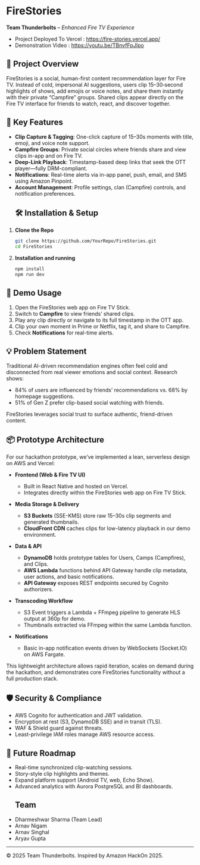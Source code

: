 # FireStories

**Team Thunderbolts** – _Enhanced Fire TV Experience_
- Project Deployed To Vercel : https://fire-stories.vercel.app/
- Demonstration Video : https://youtu.be/TBnvfFpJIpo

## 🚀 Project Overview
FireStories is a social, human-first content recommendation layer for Fire TV. Instead of cold, impersonal AI suggestions, users clip 15–30‑second highlights of shows, add emojis or voice notes, and share them instantly with their private “Campfire” groups. Shared clips appear directly on the Fire TV interface for friends to watch, react, and discover together.

## 🌟 Key Features
- **Clip Capture & Tagging**: One-click capture of 15–30s moments with title, emoji, and voice note support.
- **Campfire Groups**: Private social circles where friends share and view clips in-app and on Fire TV.
- **Deep-Link Playback**: Timestamp-based deep links that seek the OTT player—fully DRM-compliant.
- **Notifications**: Real-time alerts via in-app panel, push, email, and SMS using Amazon Pinpoint.
- **Account Management**: Profile settings, clan (Campfire) controls, and notification preferences.
  ## 🛠️ Installation & Setup
1. **Clone the Repo**
   ```bash
   git clone https://github.com/YourRepo/FireStories.git
   cd FireStories
   ```
2. **Installation and running**
   ```bash
   npm install
   npm run dev
   ```

## 🎥 Demo Usage
1. Open the FireStories web app on Fire TV Stick.
2. Switch to **Campfire** to view friends’ shared clips.
3. Play any clip directly or navigate to its full timestamp in the OTT app.
4. Clip your own moment in Prime or Netflix, tag it, and share to Campfire.
5. Check **Notifications** for real-time alerts.

## 💡 Problem Statement
Traditional AI-driven recommendation engines often feel cold and disconnected from real viewer emotions and social context. Research shows:
- 84% of users are influenced by friends’ recommendations vs. 68% by homepage suggestions.
- 51% of Gen Z prefer clip-based social watching with friends.

FireStories leverages social trust to surface authentic, friend-driven content.

## 📦 Prototype Architecture

For our hackathon prototype, we’ve implemented a lean, serverless design on AWS and Vercel:

- **Frontend (Web & Fire TV UI)**
  - Built in React Native and hosted on Vercel.
  - Integrates directly within the FireStories web app on Fire TV Stick.

- **Media Storage & Delivery**
  - **S3 Buckets** (SSE-KMS) store raw 15–30s clip segments and generated thumbnails.
  - **CloudFront CDN** caches clips for low-latency playback in our demo environment.

- **Data & API**
  - **DynamoDB** holds prototype tables for Users, Camps (Campfires), and Clips.
  - **AWS Lambda** functions behind API Gateway handle clip metadata, user actions, and basic notifications.
  - **API Gateway** exposes REST endpoints secured by Cognito authorizers.

- **Transcoding Workflow**
  - S3 Event triggers a Lambda + FFmpeg pipeline to generate HLS output at 360p for demo.
  - Thumbnails extracted via FFmpeg within the same Lambda function.

- **Notifications**
  - Basic in-app notification events driven by WebSockets (Socket.IO) on AWS Fargate.

This lightweight architecture allows rapid iteration, scales on demand during the hackathon, and demonstrates core FireStories functionality without a full production stack.



## 🛡️ Security & Compliance
- AWS Cognito for authentication and JWT validation.
- Encryption at rest (S3, DynamoDB SSE) and in transit (TLS).
- WAF & Shield guard against threats.
- Least-privilege IAM roles manage AWS resource access.

## 🌱 Future Roadmap
- Real-time synchronized clip-watching sessions.
- Story-style clip highlights and themes.
- Expand platform support (Android TV, web, Echo Show).
- Advanced analytics with Aurora PostgreSQL and BI dashboards.
  ## Team
- Dharmeshwar Sharma (Team Lead)
- Arnav Nigam
- Arnav Singhal
- Aryav Gupta

---

© 2025 Team Thunderbolts. Inspired by Amazon HackOn 2025.
